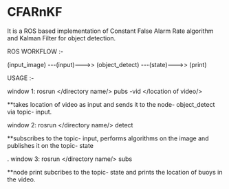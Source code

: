 # CFARnKF

It is a ROS based implementation of Constant False Alarm Rate algorithm and Kalman Filter for object detection.

ROS WORKFLOW :-

(input_image) ---(input)--->> (object_detect) ---(state)--->> (print)

USAGE :-

window 1:
rosrun </directory name/> pubs -vid </location of video/>

**takes location of video as input and sends it to the node- object_detect via topic- input.

window 2:
rosrun </directory name/> detect

**subscribes to the topic- input, performs algorithms on the image and publishes it on the topic- state

. window 3:
rosrun </directory name/> subs

 **node print subcribes to the topic- state and prints the location of buoys in the video.
